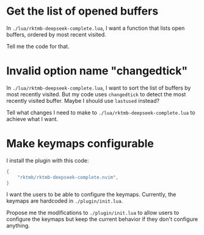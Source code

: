 # Get the list of opened buffers

In `./lua/rktmb-deepseek-complete.lua`, I want a function that lists open buffers, ordered by most recent visited.

Tell me the code for that.

# Invalid option name "changedtick"

In `./lua/rktmb-deepseek-complete.lua`, I want to sort the list of buffers by most recently visited.
But my code uses `changedtick` to detect the most recently visited buffer.
Maybe I should use `lastused` instead?

Tell what changes I need to make to `./lua/rktmb-deepseek-complete.lua` to achieve what I want.

# Make keymaps configurable

I install the plugin with this code:

```lua
{
    "rktmb/rktmb-deepseek-complete.nvim",
}
```

I want the users to be able to configure the keymaps.
Currently, the keymaps are hardcoded in `./plugin/init.lua`.

Propose me the modifications to `./plugin/init.lua` to allow users to configure the keymaps but keep the current behavior if they don't configure anything.
